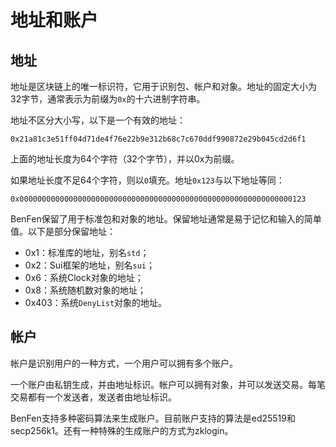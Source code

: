 # 地址和账户

## 地址

地址是区块链上的唯一标识符，它用于识别包、帐户和对象。地址的固定大小为32字节，通常表示为前缀为`0x`的十六进制字符串。

地址不区分大小写，以下是一个有效的地址：

```plain
0x21a81c3e51ff04d71de4f76e22b9e312b68c7c670ddf990872e29b045cd2d6f1
```

上面的地址长度为64个字符（32个字节），并以0x为前缀。

如果地址长度不足64个字符，则以`0`填充。地址`0x123`与以下地址等同：

```plain
0x0000000000000000000000000000000000000000000000000000000000000123
```

BenFen保留了用于标准包和对象的地址。保留地址通常是易于记忆和输入的简单值。以下是部分保留地址：

- 0x1：标准库的地址，别名`std`；
- 0x2：Sui框架的地址，别名`sui`；
- 0x6：系统Clock对象的地址；
- 0x8：系统随机数对象的地址；
- 0x403：系统`DenyList`对象的地址。

## 帐户

帐户是识别用户的一种方式，一个用户可以拥有多个账户。

一个账户由私钥生成，并由地址标识。帐户可以拥有对象，并可以发送交易。每笔交易都有一个发送者，发送者由地址标识。

BenFen支持多种密码算法来生成账户。目前账户支持的算法是ed25519和secp256k1。还有一种特殊的生成账户的方式为zklogin。
